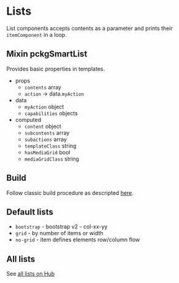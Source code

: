 # Lists
List components accepts contents as a parameter and prints their `itemComponent` in a loop.

## Mixin pckgSmartList
Provides basic properties in templates.
 - props
   - `contents` array
   - `action` -> data.`myAction`
 - data
   - `myAction` object
   - `capabilities` objects
 - computed
   - `content` object
   - `subcontents` array
   - `subactions` array
   - `templateClass` string
   - `hasMediaGrid` bool
   - `mediaGridClass` string

## Build
Follow classic build procedure as descripted [here](./../README.md).

## Default lists
 - `bootstrap` - bootstrap v2 - col-xx-yy
 - `grid` - by number of items or width
 - `no-grid` - item defines elements row/column flow

## All lists
See [all lists on Hub](https://hub.comms.dev/)